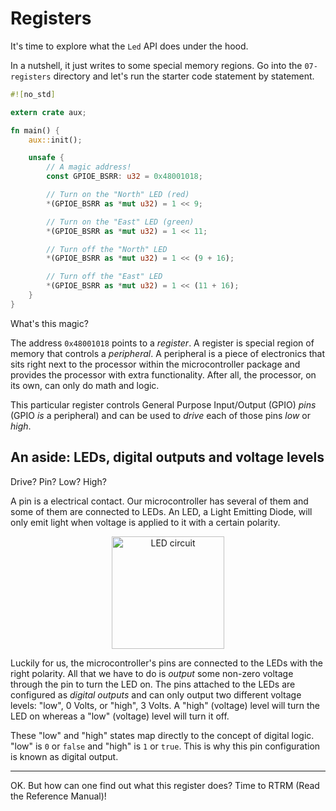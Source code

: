 # Registers

It's time to explore what the `Led` API does under the hood.

In a nutshell, it just writes to some special memory regions. Go into the `07-registers` directory
and let's run the starter code statement by statement.

``` rust
#![no_std]

extern crate aux;

fn main() {
    aux::init();

    unsafe {
        // A magic address!
        const GPIOE_BSRR: u32 = 0x48001018;

        // Turn on the "North" LED (red)
        *(GPIOE_BSRR as *mut u32) = 1 << 9;

        // Turn on the "East" LED (green)
        *(GPIOE_BSRR as *mut u32) = 1 << 11;

        // Turn off the "North" LED
        *(GPIOE_BSRR as *mut u32) = 1 << (9 + 16);

        // Turn off the "East" LED
        *(GPIOE_BSRR as *mut u32) = 1 << (11 + 16);
    }
}
```

What's this magic?

The address `0x48001018` points to a *register*. A register is special region of memory that
controls a *peripheral*. A peripheral is a piece of electronics that sits right next to the
processor within the microcontroller package and provides the processor with extra functionality.
After all, the processor, on its own, can only do math and logic.

This particular register controls General Purpose Input/Output (GPIO) *pins* (GPIO *is* a
peripheral) and can be used to *drive* each of those pins *low* or *high*.

## An aside: LEDs, digital outputs and voltage levels

Drive? Pin? Low? High?

A pin is a electrical contact. Our microcontroller has several of them and some of them are
connected to LEDs. An LED, a Light Emitting Diode, will only emit light when voltage is applied to
it with a certain polarity.

<p align="center">
<img height=180 title="LED circuit" src="https://upload.wikimedia.org/wikipedia/commons/c/c9/LED_circuit.svg">
</p>

Luckily for us, the microcontroller's pins are connected to the LEDs with the right polarity. All
that we have to do is *output* some non-zero voltage through the pin to turn the LED on. The pins
attached to the LEDs are configured as *digital outputs* and can only output two different voltage
levels: "low", 0 Volts, or "high", 3 Volts. A "high" (voltage) level will turn the LED on whereas
a "low" (voltage) level will turn it off.

These "low" and "high" states map directly to the concept of digital logic. "low" is `0` or `false`
and "high" is `1` or `true`. This is why this pin configuration is known as digital output.

---

OK. But how can one find out what this register does? Time to RTRM (Read the Reference Manual)!
